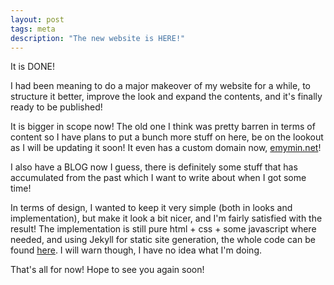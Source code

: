 ```yaml
---
layout: post
tags: meta
description: "The new website is HERE!"
---
```

It is DONE!

I had been meaning to do a major makeover of my website for a while, to structure it better, improve the look and expand the contents, and it's finally ready to be published!

It is bigger in scope now! The old one I think was pretty barren in terms of content so I have plans to put a bunch more stuff on here, be on the lookout as I will be updating it soon! It even has a custom domain now, [emymin.net](https://emymin.net)!

I also have a BLOG now I guess, there is definitely some stuff that has accumulated from the past which I want to write about when I got some time!

In terms of design, I wanted to keep it very simple (both in looks and implementation), but make it look a bit nicer, and I'm fairly satisfied with the result! The implementation is still pure html + css + some javascript where needed, and using Jekyll for static site generation, the whole code can be found [here](https://github.com/emymin/emymin.github.io). I will warn though, I have no idea what I'm doing.

That's all for now! Hope to see you again soon!